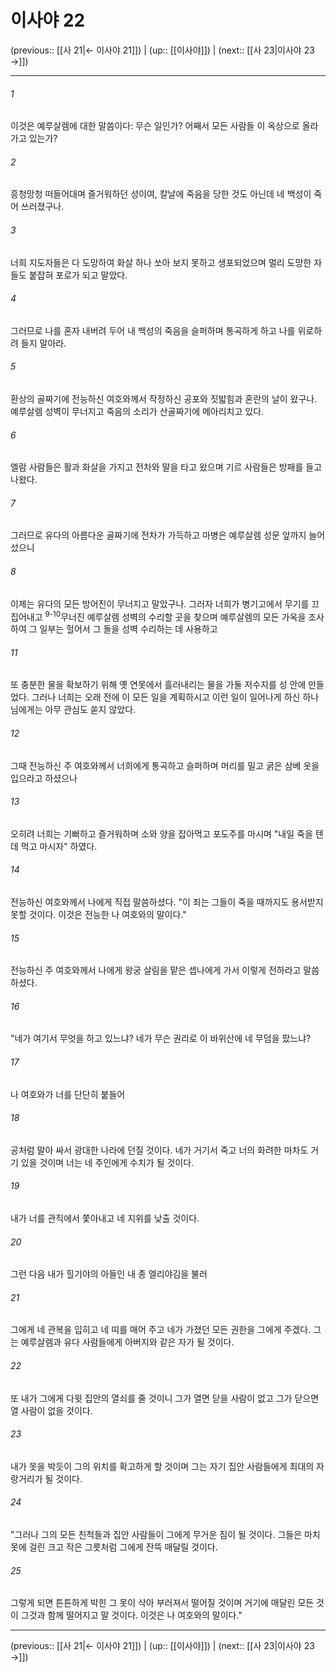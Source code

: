 # 이사야 22

(previous:: [[사 21|← 이사야 21]]) | (up:: [[이사야]]) | (next:: [[사 23|이사야 23 →]])

***




###### 1 

이것은 예루살렘에 대한 말씀이다: 무슨 일인가? 어째서 모든 사람들 이 옥상으로 올라가고 있는가? 



###### 2 

흥청망청 떠들어대며 즐거워하던 성이여, 칼날에 죽음을 당한 것도 아닌데 네 백성이 죽어 쓰러졌구나. 



###### 3 

너희 지도자들은 다 도망하여 화살 하나 쏘아 보지 못하고 생포되었으며 멀리 도망한 자들도 붙잡혀 포로가 되고 말았다. 



###### 4 

그러므로 나를 혼자 내버려 두어 내 백성의 죽음을 슬퍼하며 통곡하게 하고 나를 위로하려 들지 말아라. 



###### 5 

환상의 골짜기에 전능하신 여호와께서 작정하신 공포와 짓밟힘과 혼란의 날이 왔구나. 예루살렘 성벽이 무너지고 죽음의 소리가 산골짜기에 메아리치고 있다. 



###### 6 

엘람 사람들은 활과 화살을 가지고 전차와 말을 타고 왔으며 기르 사람들은 방패를 들고 나왔다. 



###### 7 

그러므로 유다의 아름다운 골짜기에 전차가 가득하고 마병은 예루살렘 성문 앞까지 늘어섰으니 



###### 8 

이제는 유다의 모든 방어진이 무너지고 말았구나. 그러자 너희가 병기고에서 무기를 끄집어내고 <sup class="versenum">9-10</sup>무너진 예루살렘 성벽의 수리할 곳을 찾으며 예루살렘의 모든 가옥을 조사하여 그 일부는 헐어서 그 돌을 성벽 수리하는 데 사용하고 



###### 11 

또 충분한 물을 확보하기 위해 옛 연못에서 흘러내리는 물을 가둘 저수지를 성 안에 만들었다. 그러나 너희는 오래 전에 이 모든 일을 계획하시고 이런 일이 일어나게 하신 하나님에게는 아무 관심도 쏟지 않았다. 



###### 12 

그때 전능하신 주 여호와께서 너희에게 통곡하고 슬퍼하며 머리를 밀고 굵은 삼베 옷을 입으라고 하셨으나 



###### 13 

오히려 너희는 기뻐하고 즐거워하며 소와 양을 잡아먹고 포도주를 마시며 "내일 죽을 텐데 먹고 마시자" 하였다. 



###### 14 

전능하신 여호와께서 나에게 직접 말씀하셨다. "이 죄는 그들이 죽을 때까지도 용서받지 못할 것이다. 이것은 전능한 나 여호와의 말이다." 



###### 15 

전능하신 주 여호와께서 나에게 왕궁 살림을 맡은 셉나에게 가서 이렇게 전하라고 말씀하셨다. 



###### 16 

"네가 여기서 무엇을 하고 있느냐? 네가 무슨 권리로 이 바위산에 네 무덤을 팠느냐? 



###### 17 

나 여호와가 너를 단단히 붙들어 



###### 18 

공처럼 말아 싸서 광대한 나라에 던질 것이다. 네가 거기서 죽고 너의 화려한 마차도 거기 있을 것이며 너는 네 주인에게 수치가 될 것이다. 



###### 19 

내가 너를 관직에서 쫓아내고 네 지위를 낮출 것이다. 



###### 20 

그런 다음 내가 힐기야의 아들인 내 종 엘리야김을 불러 



###### 21 

그에게 네 관복을 입히고 네 띠를 매어 주고 네가 가졌던 모든 권한을 그에게 주겠다. 그는 예루살렘과 유다 사람들에게 아버지와 같은 자가 될 것이다. 



###### 22 

또 내가 그에게 다윗 집안의 열쇠를 줄 것이니 그가 열면 닫을 사람이 없고 그가 닫으면 열 사람이 없을 것이다. 



###### 23 

내가 못을 박듯이 그의 위치를 확고하게 할 것이며 그는 자기 집안 사람들에게 최대의 자랑거리가 될 것이다. 



###### 24 

"그러나 그의 모든 친척들과 집안 사람들이 그에게 무거운 짐이 될 것이다. 그들은 마치 못에 걸린 크고 작은 그릇처럼 그에게 잔뜩 매달릴 것이다. 



###### 25 

그렇게 되면 튼튼하게 박힌 그 못이 삭아 부러져서 떨어질 것이며 거기에 매달린 모든 것이 그것과 함께 떨어지고 말 것이다. 이것은 나 여호와의 말이다."

***

(previous:: [[사 21|← 이사야 21]]) | (up:: [[이사야]]) | (next:: [[사 23|이사야 23 →]])
